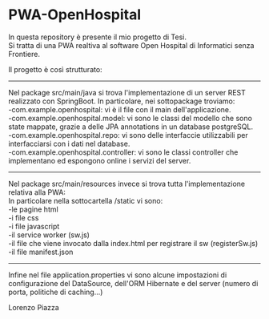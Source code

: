 # PWA-OpenHospital
In questa repository è presente il mio progetto di Tesi.  
Si tratta di una PWA realtiva al software Open Hospital di Informatici senza Frontiere.    

Il progetto è così strutturato:    

______________________________________________________________________________________________________________________________________________________
  
Nel package src/main/java si trova l'implementazione di un server REST realizzato con SpringBoot.
In particolare, nei sottopackage troviamo:  
-com.example.openhospital: vi è il file con il main dell'applicazione.  
-com.example.openhospital.model: vi sono le classi del modello che sono state mappate, grazie a delle JPA annotations in un 
database postgreSQL.  
-com.example.openhospital.repo: vi sono delle interfaccie utilizzabili per interfacciarsi con i dati nel database.  
-com.example.openhospital.controller: vi sono le classi controller che implementano ed espongono online i servizi del server.  
  
______________________________________________________________________________________________________________________________________________________
  
Nel package src/main/resources invece si trova tutta l'implementazione relativa alla PWA:  
In particolare nella sottocartella /static vi sono:  
-le pagine html  
-i file css  
-i file javascript  
-il service worker (sw.js)  
-il file che viene invocato dalla index.html per registrare il sw (registerSw.js)  
-il file manifest.json  

______________________________________________________________________________________________________________________________________________________

Infine nel file application.properties vi sono alcune impostazioni di configurazione del DataSource, dell'ORM Hibernate e del server 
(numero di porta, politiche di caching...)    

Lorenzo Piazza
